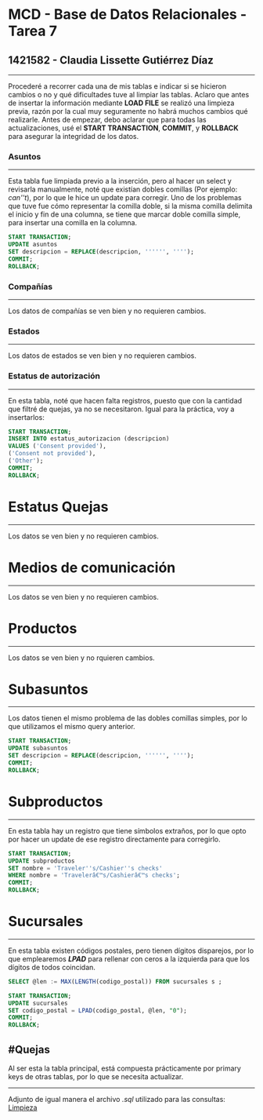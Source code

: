 # MCD - Base de Datos Relacionales - Tarea 7

## 1421582 - Claudia Lissette Gutiérrez Díaz

---

Procederé a recorrer cada una de mis tablas e indicar si se hicieron cambios o no y qué dificultades tuve al limpiar las tablas.
Aclaro que antes de insertar la información mediante __LOAD FILE__ se realizó una limpieza previa, razón por la cual muy seguramente no habrá muchos cambios qué realizarle.
Antes de empezar, debo aclarar que para todas las actualizaciones, usé el __START TRANSACTION__, __COMMIT__, y __ROLLBACK__ para asegurar la integridad de los datos.

### Asuntos
---

Esta tabla fue limpiada previo a la inserción, pero al hacer un select y revisarla manualmente, noté que existían dobles comillas (Por ejemplo: _can''t_), por lo que le hice un update para corregir. Uno de los problemas que tuve fue cómo representar la comilla doble, si la misma comilla delimita el inicio y fin de una columna, se tiene que marcar doble comilla simple, para insertar una comilla en la columna.

```sql
START TRANSACTION;
UPDATE asuntos 
SET descripcion = REPLACE(descripcion, '''''', '''');
COMMIT;
ROLLBACK;
```

### Compañías
---

Los datos de compañías se ven bien y no requieren cambios.

### Estados
---

Los datos de estados se ven bien y no requieren cambios.

### Estatus de autorización
---

En esta tabla, noté que hacen falta registros, puesto que con la cantidad que filtré de quejas, ya no se necesitaron. Igual para la práctica, voy a insertarlos:

```sql
START TRANSACTION;
INSERT INTO estatus_autorizacion (descripcion)
VALUES ('Consent provided'),
('Consent not provided'),
('Other');
COMMIT;
ROLLBACK;
```

# Estatus Quejas
---

Los datos se ven bien y no requieren cambios.

# Medios de comunicación
---

Los datos se ven bien y no requieren cambios.

# Productos
---

Los datos se ven bien y no rquieren cambios.

# Subasuntos
---

Los datos tienen el mismo problema de las dobles comillas simples, por lo que utilizamos el mismo query anterior.

```sql
START TRANSACTION;
UPDATE subasuntos 
SET descripcion = REPLACE(descripcion, '''''', '''');
COMMIT;
ROLLBACK;
```

# Subproductos
---

En esta tabla hay un registro que tiene símbolos extraños, por lo que opto por hacer un update de ese registro directamente para corregirlo.

```sql
START TRANSACTION;
UPDATE subproductos 
SET nombre = 'Traveler''s/Cashier''s checks'
WHERE nombre = 'Travelerâ€™s/Cashierâ€™s checks';
COMMIT;
ROLLBACK;
```

# Sucursales
---

En esta tabla existen códigos postales, pero tienen dígitos disparejos, por lo que emplearemos ___LPAD___ para rellenar con ceros a la izquierda para que los dígitos de todos coincidan.

```sql
SELECT @len := MAX(LENGTH(codigo_postal)) FROM sucursales s ;

START TRANSACTION;
UPDATE sucursales 
SET codigo_postal = LPAD(codigo_postal, @len, "0");
COMMIT;
ROLLBACK;
```

#Quejas
---

Al ser esta la tabla principal, está compuesta prácticamente por primary keys de otras tablas, por lo que se necesita actualizar.

---

Adjunto de igual manera el archivo _.sql_ utilizado para las consultas: [Limpieza](/Tareas/Tarea%207/Limpieza_servicio_clientes.sql)